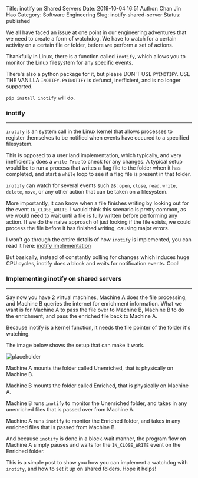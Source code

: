 Title: inotify on Shared Servers
Date: 2019-10-04 16:51
Author: Chan Jin Hao
Category: Software Engineering
Slug: inotify-shared-server
Status: published

We all have faced an issue at one point in our engineering adventures that we need to create a form of watchdog. We have to watch for a certain activity on a certain file or folder, before we perform a set of actions.

Thankfully in Linux, there is a function called `inotify`, which allows you to monitor the Linux filesystem for any specific events.

There's also a python package for it, but please DON'T USE `PYINOTIFY`. USE THE VANILLA `INOTIFY`. `PYINOTIFY` is defunct, inefficient, and is no longer supported.

`pip install inotify` will do.

### inotify

---

`inotify` is an system call in the Linux kernel that allows processes to register themselves to be notified when events have occured to a specified filesystem.

This is opposed to a user land implementation, which typically, and very inefficiently does a `while True` to check for any changes. A typical setup would be to run a process that writes a flag file to the folder when it has completed, and start a `while` loop to see if a flag file is present in that folder.

`inotify` can watch for several events such as: `open`, `close`, `read`, `write`, `delete`, `move`, or any other action that can be taken on a filesystem.

More importantly, it can know when a file finishes writing by looking out for the event `IN_CLOSE_WRITE`. I would think this scenario is pretty common, as we would need to wait until a file is fully written before performing any action. If we do the naive approach of just looking if the file exists, we could process the file before it has finished writing, causing major errors.

I won't go through the entire details of how `inotify` is implemented, you can read it here: [inotify implementation](https://www.linuxjournal.com/article/8478)

But basically, instead of constantly polling for changes which induces huge CPU cycles, inotify does a block and waits for notification events. Cool!

### Implementing inotify on shared servers

---

Say now you have 2 virtual machines, Machine A does the file processing, and Machine B queries the internet for enrichment information. What we want is for Machine A to pass the file over to Machine B, Machine B to do the enrichment, and pass the enriched file back to Machine A.

Because inotify is a kernel function, it needs the file pointer of the folder it's watching.

The image below shows the setup that can make it work.

![placeholder]({attach}media/images/inotify.png)

Machine A mounts the folder called Unenriched, that is physically on Machine B.

Machine B mounts the folder called Enriched, that is physically on Machine A.

Machine B runs `inotify` to monitor the Unenriched folder, and takes in any unenriched files that is passed over from Machine A.

Machine A runs `inotify` to monitor the Enriched folder, and takes in any enriched files that is passed from Machine B.

And because `inotify` is done in a block-wait manner, the program flow on Machine A simply pauses and waits for the `IN_CLOSE_WRITE` event on the Enriched folder.

This is a simple post to show you how you can implement a watchdog with `inotify`, and how to set it up on shared folders. Hope it helps!
